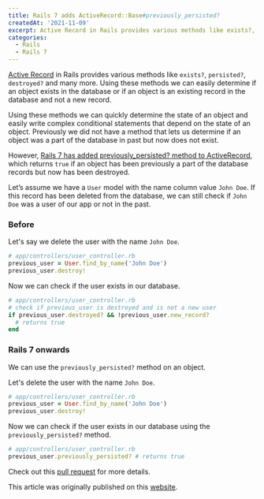 ```yaml
---
title: Rails 7 adds ActiveRecord::Base#previously_persisted?
createdAt: '2021-11-09'
excerpt: Active Record in Rails provides various methods like exists?, persisted?, destroyed? and many more...
categories:
  - Rails
  - Rails 7
---
```


[Active Record](https://api.rubyonrails.org/v6.1.4/classes/ActiveRecord/Persistence.html)
in Rails provides various methods like `exists?`, `persisted?`, `destroyed?` and
many more. Using these methods we can easily determine if an object exists in
the database or if an object is an existing record in the database and not a new
record.

Using these methods we can quickly determine the state of an object and easily
write complex conditional statements that depend on the state of an object.
Previously we did not have a method that lets us determine if an object was a
part of the database in past but now does not exist.

However,
[Rails 7 has added previously_persisted? method to ActiveRecord](https://github.com/rails/rails/pull/42389),
which returns `true` if an object has been previously a part of the database
records but now has been destroyed.

Let’s assume we have a `User` model with the name column value `John Doe`. If
this record has been deleted from the database, we can still check if `John Doe`
was a user of our app or not in the past.

### Before

Let's say we delete the user with the name `John Doe`.

```ruby
# app/controllers/user_controller.rb
previous_user = User.find_by_name('John Doe')
previous_user.destroy!
```

Now we can check if the user exists in our database.

```ruby
# app/controllers/user_controller.rb
# check if previous_user is destroyed and is not a new user
if previous_user.destroyed? && !previous_user.new_record?
  # returns true
end
```

### Rails 7 onwards

We can use the `previously_persisted?` method on an object.

Let's delete the user with the name `John Doe`.

```ruby
# app/controllers/user_controller.rb
previous_user = User.find_by_name('John Doe')
previous_user.destroy!
```

Now we can check if the user exists in our database using the
`previously_persisted?` method.

```ruby
# app/controllers/user_controller.rb
previous_user.previously_persisted? # returns true
```

Check out this [pull request](https://github.com/rails/rails/pull/42389) for
more details.

This article was originally published on this [website](https://www.bigbinary.com/blog/rails-7-adds-activerecord-previously_persisted).
